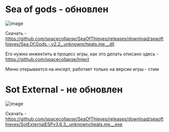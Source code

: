 # Sea of gods - обновлен

![image](https://github.com/spacecollapse/SeaOfThieves/assets/53594431/e3924e2d-6fa8-449e-b34b-04a713089755)


Скачать - https://github.com/spacecollapse/SeaOfThieves/releases/download/seaofthieves/Sea.Of.Gods.-.v2.2_.unknowncheats.me._.dll

Его нужно инжектить в процесс игры, как это делать описано здесь - https://github.com/spacecollapse/Inject

Меню открывается на инсерт, работает только на версии игры - стим


# Sot External - не обновлен

![image](https://github.com/spacecollapse/SeaOfThieves/assets/53594431/43526904-bcdd-4c2f-bea2-383a4fb54f16)



Скачать - https://github.com/spacecollapse/SeaOfThieves/releases/download/seaofthieves/SotExternalESPv3.6.3_.unknowncheats.me._.exe
